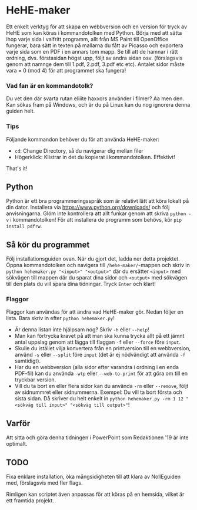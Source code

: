 # HeHE-maker
Ett enkelt verktyg för att skapa en webbversion och en version för tryck av HeHE som kan köras i kommandotolken med Python. Börja med att sätta ihop varje sida i valfritt programm, allt från MS Paint till OpenOffice fungerar, bara sätt in texten på mallarna du fått av Picasso och exportera varje sida som en PDF i en annars tom mapp. Se till att de hamnar i rätt ordning, dvs. förstasidan högst upp, följt av andra sidan osv. (förslagsvis genom att namnge dem till 1.pdf, 2.pdf, 3.pdf etc etc). Antalet sidor måste vara = 0 (mod 4) för att programmet ska fungera!

### Vad fan är en kommandotolk?
Du vet den där svarta rutan eliiite haxxors använder i filmer? Aa men den. Kan sökas fram på Windows, och är du på Linux kan du nog ignorera denna guiden helt.

### Tips
Följande kommandon behöver du för att använda HeHE-maker:

* `cd`: Change Directory, så du navigerar dig mellan filer
* Högerklick: Klistrar in det du kopierat i kommandotolken. Effektivt!

That's it!

## Python
Python är ett bra programmeringsspråk som är relativt lätt att köra lokalt på din dator. Installera via https://www.python.org/downloads/ och följ anvisningarna. Glöm inte kontrollera att allt funkar genom att skriva `python -v` i kommandotolken! För att installera de programm som behövs, kör `pip install pdfrw`.

## Så kör du programmet
Följ installationsguiden ovan. När du gjort det, ladda ner detta projektet. Öppna kommandotolken och navigera till `/hehe-maker/`-mappen och skriv in `python hehemaker.py "<input>" "<output>"` där du ersätter `<input>` med sökvägen till mappen där du sparat dina sidor och `<output>` med sökvägen till den plats du vill spara dina tidningar. Tryck `Enter` och klart!

### Flaggor
Flaggor kan användas för att ändra vad HeHE-maker gör. Nedan följer en lista. Bara skriv in efter `python hehemaker.py`!

* Är denna listan inte hjälpsam nog? Skriv `-h` eller `--help`!
* Man kan förtrycka kravet på att man ska kunna trycka allt på ett jämnt antal uppslag genom att lägga till flaggan `-f` eller `--force` före `input`.
* Skulle du istället vilja konvertera från en printversion till en webbversion, använd `-s` eller `--split` före `input` (det är ej nödvändigt att använda `-f` samtidigt).
* Har du en webbversion (alla sidor efter varandra i ordning i en enda PDF-fil) kan du använda `-wtp` eller `--web-to-print` för att göra om till en tryckbar version.
* Vill du ta bort en eller flera sidor kan du använda `-rm` eller `--remove`, följt av sidnummret eller sidnummerna. Exempel: Du vill ta bort första och sista sidan. Då skriver du helt enkelt in `python hehemaker.py -rm 1 12 "<sökväg till input>" "<sökväg till output>"`!

## Varför
Att sitta och göra denna tidningen i PowerPoint som Redaktionen '19 är inte optimalt.

## TODO
Fixa enklare installation, öka mångsidigheten till att klara av NollEguiden med, förslagsvis med fler flags.

Rimligen kan scriptet även anpassas för att köras på en hemsida, vilket är ett framtida projekt.
